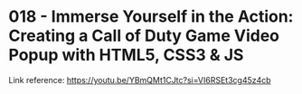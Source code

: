 # 018 - Immerse Yourself in the Action: Creating a Call of Duty Game Video Popup with HTML5, CSS3 & JS

Link reference: https://youtu.be/YBmQMt1CJtc?si=VI6RSEt3cg45z4cb
